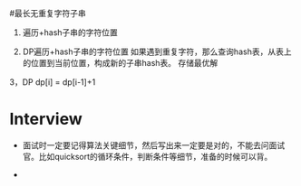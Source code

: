 #最长无重复字符子串

1. 遍历+hash子串的字符位置

2. DP遍历+hash子串的字符位置
如果遇到重复字符，那么查询hash表，从表上的位置到当前位置，构成新的子串hash表。
存储最优解

3，DP
dp[i] = dp[i-1]+1

# Interview

- 面试时一定要记得算法关键细节，然后写出来一定要是对的，不能去问面试官。比如quicksort的循环条件，判断条件等细节，准备的时候可以背。

- 